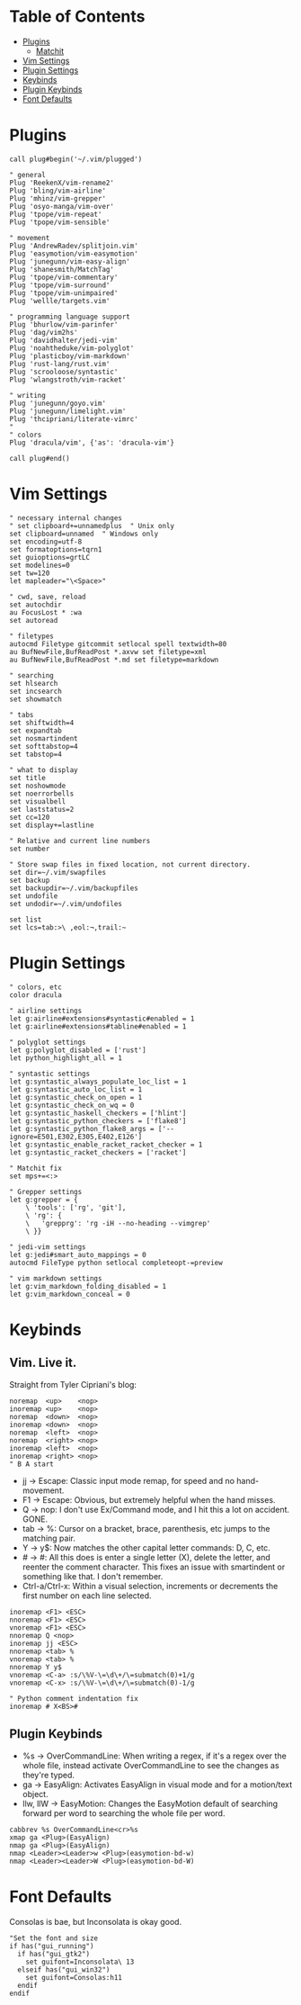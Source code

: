 Table of Contents
=================

* [Plugins](#plugins)
    * [Matchit](#matchit)
* [Vim Settings](#settings)
* [Plugin Settings](#plugin-settings)
* [Keybinds](#keybinds)
* [Plugin Keybinds](#plugin-keybinds)
* [Font Defaults](#font-defaults)

Plugins
=======

```vim
call plug#begin('~/.vim/plugged')

" general
Plug 'ReekenX/vim-rename2'
Plug 'bling/vim-airline'
Plug 'mhinz/vim-grepper'
Plug 'osyo-manga/vim-over'
Plug 'tpope/vim-repeat'
Plug 'tpope/vim-sensible'

" movement
Plug 'AndrewRadev/splitjoin.vim'
Plug 'easymotion/vim-easymotion'
Plug 'junegunn/vim-easy-align'
Plug 'shanesmith/MatchTag'
Plug 'tpope/vim-commentary'
Plug 'tpope/vim-surround'
Plug 'tpope/vim-unimpaired'
Plug 'wellle/targets.vim'

" programming language support
Plug 'bhurlow/vim-parinfer'
Plug 'dag/vim2hs'
Plug 'davidhalter/jedi-vim'
Plug 'noahtheduke/vim-polyglot'
Plug 'plasticboy/vim-markdown'
Plug 'rust-lang/rust.vim'
Plug 'scrooloose/syntastic'
Plug 'wlangstroth/vim-racket'

" writing
Plug 'junegunn/goyo.vim'
Plug 'junegunn/limelight.vim'
Plug 'thcipriani/literate-vimrc'
"
" colors
Plug 'dracula/vim', {'as': 'dracula-vim'}

call plug#end()
```

Vim Settings
============

```vim
" necessary internal changes
" set clipboard+=unnamedplus  " Unix only
set clipboard=unnamed  " Windows only
set encoding=utf-8
set formatoptions=tqrn1
set guioptions=grtLC
set modelines=0
set tw=120
let mapleader="\<Space>"

" cwd, save, reload
set autochdir
au FocusLost * :wa
set autoread

" filetypes
autocmd Filetype gitcommit setlocal spell textwidth=80
au BufNewFile,BufReadPost *.axvw set filetype=xml
au BufNewFile,BufReadPost *.md set filetype=markdown

" searching
set hlsearch
set incsearch
set showmatch

" tabs
set shiftwidth=4
set expandtab
set nosmartindent
set softtabstop=4
set tabstop=4

" what to display
set title
set noshowmode
set noerrorbells
set visualbell
set laststatus=2
set cc=120
set display+=lastline

" Relative and current line numbers
set number

" Store swap files in fixed location, not current directory.
set dir=~/.vim/swapfiles
set backup
set backupdir=~/.vim/backupfiles
set undofile
set undodir=~/.vim/undofiles

set list
set lcs=tab:>\ ,eol:¬,trail:~
```

Plugin Settings
===============

```vim
" colors, etc
color dracula

" airline settings
let g:airline#extensions#syntastic#enabled = 1
let g:airline#extensions#tabline#enabled = 1

" polyglot settings
let g:polyglot_disabled = ['rust']
let python_highlight_all = 1

" syntastic settings
let g:syntastic_always_populate_loc_list = 1
let g:syntastic_auto_loc_list = 1
let g:syntastic_check_on_open = 1
let g:syntastic_check_on_wq = 0
let g:syntastic_haskell_checkers = ['hlint']
let g:syntastic_python_checkers = ['flake8']
let g:syntastic_python_flake8_args = ['--ignore=E501,E302,E305,E402,E126']
let g:syntastic_enable_racket_racket_checker = 1
let g:syntastic_racket_checkers = ['racket']

" Matchit fix
set mps+=<:>

" Grepper settings
let g:grepper = {
    \ 'tools': ['rg', 'git'],
    \ 'rg': {
    \   'grepprg': 'rg -iH --no-heading --vimgrep'
    \ }}

" jedi-vim settings
let g:jedi#smart_auto_mappings = 0
autocmd FileType python setlocal completeopt-=preview

" vim markdown settings
let g:vim_markdown_folding_disabled = 1
let g:vim_markdown_conceal = 0
```

Keybinds
========

Vim. Live it.
-------------

Straight from Tyler Cipriani's blog:

```vim
noremap  <up>    <nop>
inoremap <up>    <nop>
noremap  <down>  <nop>
inoremap <down>  <nop>
noremap  <left>  <nop>
noremap  <right> <nop>
inoremap <left>  <nop>
inoremap <right> <nop>
" B A start
```

* jj  -> Escape: Classic input mode remap, for speed and no hand-movement.
* F1  -> Escape: Obvious, but extremely helpful when the hand misses.
* Q   -> nop:    I don't use Ex/Command mode, and I hit this a lot on accident. GONE.
* tab -> %:      Cursor on a bracket, brace, parenthesis, etc jumps to the matching pair.
* Y   -> y$:     Now matches the other capital letter commands: D, C, etc.
* \#   -> #:      All this does is enter a single letter (X), delete the letter, and reenter the comment character. This
    fixes an issue with smartindent or something like that. I don't remember.
* Ctrl-a/Ctrl-x: Within a visual selection, increments or decrements the first number on each line selected.

```vim
inoremap <F1> <ESC>
nnoremap <F1> <ESC>
vnoremap <F1> <ESC>
nnoremap Q <nop>
inoremap jj <ESC>
nnoremap <tab> %
vnoremap <tab> %
nnoremap Y y$
vnoremap <C-a> :s/\%V-\=\d\+/\=submatch(0)+1/g
vnoremap <C-x> :s/\%V-\=\d\+/\=submatch(0)-1/g

" Python comment indentation fix
inoremap # X<BS>#
```

Plugin Keybinds
---------------

* %s -> OverCommandLine: When writing a regex, if it's a regex over the whole file, instead activate OverCommandLine to
    see the changes as they're typed.
* ga -> EasyAlign:       Activates EasyAlign in visual mode and for a motion/text object.
* llw, llW -> EasyMotion: Changes the EasyMotion default of searching forward per word to searching the whole file per
    word.

```vim
cabbrev %s OverCommandLine<cr>%s
xmap ga <Plug>(EasyAlign)
nmap ga <Plug>(EasyAlign)
nmap <Leader><Leader>w <Plug>(easymotion-bd-w)
nmap <Leader><Leader>W <Plug>(easymotion-bd-W)
```

Font Defaults
=============

Consolas is bae, but Inconsolata is okay good.

```vim
"Set the font and size
if has("gui_running")
  if has("gui_gtk2")
    set guifont=Inconsolata\ 13
  elseif has("gui_win32")
    set guifont=Consolas:h11
  endif
endif
```
